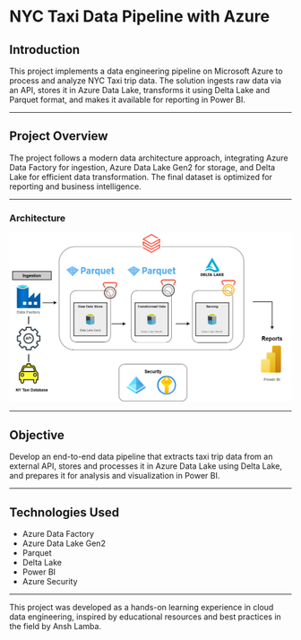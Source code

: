 # **NYC Taxi Data Pipeline with Azure**  

## **Introduction**  
This project implements a data engineering pipeline on Microsoft Azure to process and analyze NYC Taxi trip data. The solution ingests raw data via an API, stores it in Azure Data Lake, transforms it using Delta Lake and Parquet format, and makes it available for reporting in Power BI.  

---

## **Project Overview**  
The project follows a modern data architecture approach, integrating Azure Data Factory for ingestion, Azure Data Lake Gen2 for storage, and Delta Lake for efficient data transformation. The final dataset is optimized for reporting and business intelligence.  

---

### **Architecture**  
<div align="center">
    <img src="https://raw.githubusercontent.com/juancarlosierrac/NYTaxi-DataEngineeringProject/main/images/NY_Taxi_Project.png" 
         alt="NYC Taxi Data Pipeline Architecture" 
         width="800px"/>
</div>  

---

## **Objective**  
Develop an end-to-end data pipeline that extracts taxi trip data from an external API, stores and processes it in Azure Data Lake using Delta Lake, and prepares it for analysis and visualization in Power BI.  

---

## **Technologies Used**  
- Azure Data Factory  
- Azure Data Lake Gen2  
- Parquet  
- Delta Lake  
- Power BI  
- Azure Security  

---

This project was developed as a hands-on learning experience in cloud data engineering, inspired by educational resources and best practices in the field by Ansh Lamba.
